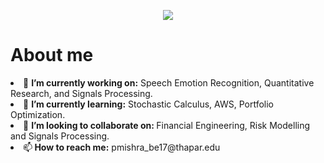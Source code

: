 <p align='center'><img src="https://github.com/puneat/puneat/blob/master/banner.jpg"  class="project-name"/>
      </p>
<h1>About me</h1>

<li>🔭 <b>I’m currently working on:</b> Speech Emotion Recognition, Quantitative Research, and Signals Processing.</li>
<li>🌱 <b>I’m currently learning:</b> Stochastic Calculus, AWS, Portfolio Optimization.</li>
<li>👯 <b>I’m looking to collaborate on: </b>Financial Engineering, Risk Modelling and Signals Processing.</li> 
<li>📫<b> How to reach me:</b> pmishra_be17@thapar.edu</li>


